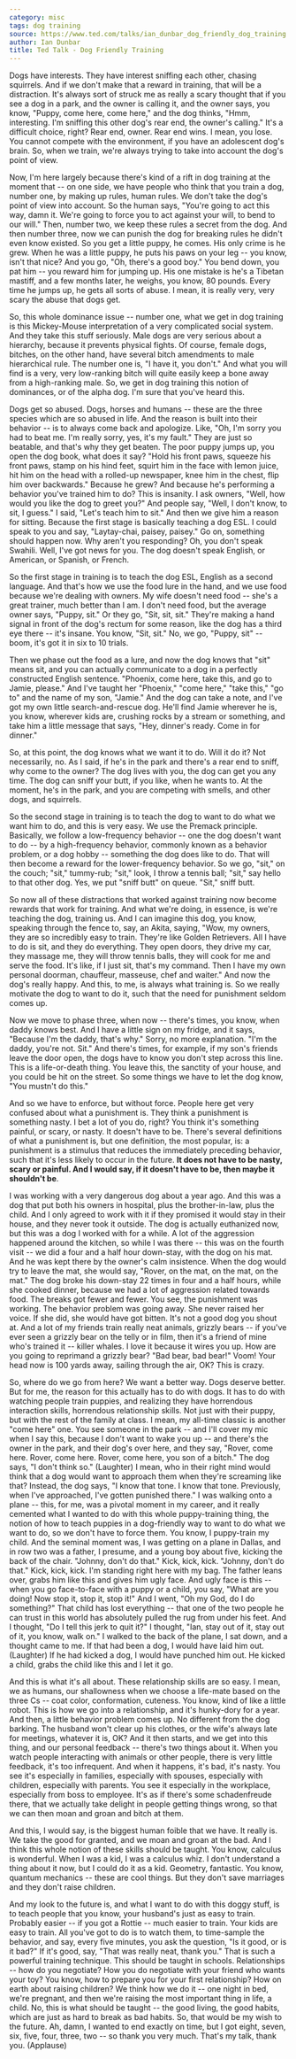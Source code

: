 ```yaml
---
category: misc
tags: dog training
source: https://www.ted.com/talks/ian_dunbar_dog_friendly_dog_training
author: Ian Dunbar
title: Ted Talk - Dog Friendly Training
---
```


Dogs have interests. They have interest sniffing each other, chasing squirrels.
And if we don't make that a reward in training, that will be a distraction.
It's always sort of struck me as really a scary thought that if you see a dog
in a park, and the owner is calling it, and the owner says, you know, "Puppy,
come here, come here," and the dog thinks, "Hmm, interesting. I'm sniffing this
other dog's rear end, the owner's calling." It's a difficult choice, right?
Rear end, owner. Rear end wins. I mean, you lose. You cannot compete with the
environment, if you have an adolescent dog's brain. So, when we train, we're
always trying to take into account the dog's point of view. 

Now, I'm here largely because there's kind of a rift in dog training at the
moment that -- on one side, we have people who think that you train a dog,
number one, by making up rules, human rules. We don't take the dog's point of
view into account. So the human says, "You're going to act this way, damn it.
We're going to force you to act against your will, to bend to our will." Then,
number two, we keep these rules a secret from the dog. And then number three,
now we can punish the dog for breaking rules he didn't even know existed. So
you get a little puppy, he comes. His only crime is he grew. When he was a
little puppy, he puts his paws on your leg -- you know, isn't that nice? And
you go, "Oh, there's a good boy." You bend down, you pat him -- you reward him
for jumping up. His one mistake is he's a Tibetan mastiff, and a few months
later, he weighs, you know, 80 pounds. Every time he jumps up, he gets all
sorts of abuse. I mean, it is really very, very scary the abuse that dogs get. 

So, this whole dominance issue -- number one, what we get in dog training is
this Mickey-Mouse interpretation of a very complicated social system. And they
take this stuff seriously. Male dogs are very serious about a hierarchy,
because it prevents physical fights. Of course, female dogs, bitches, on the
other hand, have several bitch amendments to male hierarchical rule. The number
one is, "I have it, you don't." And what you will find is a very, very
low-ranking bitch will quite easily keep a bone away from a high-ranking male.
So, we get in dog training this notion of dominances, or of the alpha dog. I'm
sure that you've heard this. 

Dogs get so abused. Dogs, horses and humans -- these are the three species
which are so abused in life. And the reason is built into their behavior -- is
to always come back and apologize. Like, "Oh, I'm sorry you had to beat me. I'm
really sorry, yes, it's my fault." They are just so beatable, and that's why
they get beaten. The poor puppy jumps up, you open the dog book, what does it
say? "Hold his front paws, squeeze his front paws, stamp on his hind feet,
squirt him in the face with lemon juice, hit him on the head with a rolled-up
newspaper, knee him in the chest, flip him over backwards." Because he grew?
And because he's performing a behavior you've trained him to do? This is
insanity. I ask owners, "Well, how would you like the dog to greet you?" And
people say, "Well, I don't know, to sit, I guess." I said, "Let's teach him to
sit." And then we give him a reason for sitting. Because the first stage is
basically teaching a dog ESL. I could speak to you and say, "Laytay-chai,
paisey, paisey." Go on, something should happen now. Why aren't you responding?
Oh, you don't speak Swahili. Well, I've got news for you. The dog doesn't speak
English, or American, or Spanish, or French. 

So the first stage in training is to teach the dog ESL, English as a second
language. And that's how we use the food lure in the hand, and we use food
because we're dealing with owners. My wife doesn't need food -- she's a great
trainer, much better than I am. I don't need food, but the average owner says,
"Puppy, sit." Or they go, "Sit, sit, sit." They're making a hand signal in
front of the dog's rectum for some reason, like the dog has a third eye there
-- it's insane. You know, "Sit, sit." No, we go, "Puppy, sit" -- boom, it's got
it in six to 10 trials. 

Then we phase out the food as a lure, and now the dog knows that "sit" means
sit, and you can actually communicate to a dog in a perfectly constructed
English sentence. "Phoenix, come here, take this, and go to Jamie, please." And
I've taught her "Phoenix," "come here," "take this," "go to" and the name of my
son, "Jamie." And the dog can take a note, and I've got my own little
search-and-rescue dog. He'll find Jamie wherever he is, you know, wherever kids
are, crushing rocks by a stream or something, and take him a little message
that says, "Hey, dinner's ready. Come in for dinner." 

So, at this point, the dog knows what we want it to do. Will it do it? Not
necessarily, no. As I said, if he's in the park and there's a rear end to
sniff, why come to the owner? The dog lives with you, the dog can get you any
time. The dog can sniff your butt, if you like, when he wants to. At the
moment, he's in the park, and you are competing with smells, and other dogs,
and squirrels. 

So the second stage in training is to teach the dog to want to do what we want
him to do, and this is very easy. We use the Premack principle. Basically, we
follow a low-frequency behavior -- one the dog doesn't want to do -- by a
high-frequency behavior, commonly known as a behavior problem, or a dog hobby
-- something the dog does like to do. That will then become a reward for the
lower-frequency behavior. So we go, "sit," on the couch; "sit," tummy-rub;
"sit," look, I throw a tennis ball; "sit," say hello to that other dog. Yes, we
put "sniff butt" on queue. "Sit," sniff butt. 

So now all of these distractions that worked against training now become
rewards that work for training. And what we're doing, in essence, is we're
teaching the dog,
training us. And I can imagine this dog, you know, speaking through the fence
to, say, an Akita, saying, "Wow, my owners, they are so incredibly easy to
train. They're like Golden Retrievers. All I have to do is sit, and they do
everything. They open doors, they drive my car, they massage me, they will
throw tennis balls, they will cook for me and serve the food. It's like, if I
just sit, that's my command. Then I have my own personal doorman, chauffeur,
masseuse, chef and waiter." And now the dog's really happy. And this, to me, is
always what training is. So we really motivate the dog to want to do it, such
that the need for punishment seldom comes up. 

Now we move to phase three, when now -- there's times, you know, when daddy
knows best. And I have a little sign on my fridge, and it says, "Because I'm
the daddy, that's why." Sorry, no more explanation. "I'm the daddy, you're not.
Sit." And there's times, for example, if my son's friends leave the door open,
the dogs have to know you don't step across this line. This is a life-or-death
thing. You leave this, the sanctity of your house, and you could be hit on the
street. So some things we have to let the dog know, "You mustn't do this." 

And so we have to enforce, but without force. People here get very confused
about what a punishment is. They think a punishment is something nasty. I bet a
lot of you do, right? You think it's something painful, or scary, or nasty. It
doesn't have to be. There's several definitions of what a punishment is, but
one definition, the most popular, is: a punishment is a stimulus that reduces
the immediately preceding behavior, such that it's less likely to occur in the
future. **It does not have to be nasty, scary or painful. And I would say, if
it doesn't have to be, then maybe it shouldn't be**. 

I was working with a very dangerous dog about a year ago. And this was a dog
that put both his owners in hospital, plus the brother-in-law, plus the child.
And I only agreed to work with it if they promised it would stay in their
house, and they never took it outside. The dog is actually euthanized now, but
this was a dog I worked with for a while. A lot of the aggression happened
around the kitchen, so while I was there -- this was on the fourth visit -- we
did a four and a half hour down-stay, with the dog on his mat. And he was kept
there by the owner's calm insistence. When the dog would try to leave the mat,
she would say, "Rover, on the mat, on the mat, on the mat." The dog broke his
down-stay 22 times in four and a half hours, while she cooked dinner, because
we had a lot of aggression related towards food. The breaks got fewer and
fewer. You see, the punishment was working. The behavior problem was going
away. She never raised her voice. If she did, she would have got bitten. It's
not a good dog you shout at. And a lot of my friends train really neat animals,
grizzly bears -- if you've ever seen a grizzly bear on the telly or in film,
then it's a friend of mine who's trained it -- killer whales. I love it because
it wires you up. How are you going to reprimand a grizzly bear? "Bad bear, bad
bear!" Voom! Your head now is 100 yards away, sailing through the air, OK? This
is crazy. 

So, where do we go from here? We want a better way. Dogs deserve better. But
for me, the reason for this actually has to do with dogs. It has to do with
watching people train puppies, and realizing they have horrendous interaction
skills, horrendous relationship skills. Not just with their puppy, but with the
rest of the family at class. I mean, my all-time classic is another "come here"
one. You see someone in the park -- and I'll cover my mic when I say this,
because I don't want to wake you up -- and there's the owner in the park, and
their dog's over here, and they say, "Rover, come here. Rover, come here.
Rover, come here, you son of a bitch." The dog says, "I don't think so."
(Laughter) I mean, who in their right mind would think that a dog would want to
approach them when they're screaming like that? Instead, the dog says, "I know
that tone. I know that tone. Previously, when I've approached, I've gotten
punished there." I was walking onto a plane -- this, for me, was a pivotal
moment in my career, and it really cemented what I wanted to do with this whole
puppy-training thing, the notion of how to teach puppies in a dog-friendly way
to want to do what we want to do, so we don't have to force them. You know, I
puppy-train my child. And the seminal moment was, I was getting on a plane in
Dallas, and in row two was a father, I presume, and a young boy about five,
kicking the back of the chair. "Johnny, don't do that." Kick, kick, kick.
"Johnny, don't do that." Kick, kick, kick. I'm standing right here with my bag.
The father leans over, grabs him like this and gives him ugly face. And ugly
face is this -- when you go face-to-face with a puppy or a child, you say,
"What are you doing! Now stop it, stop it, stop it!" And I went, "Oh my God, do
I do something?" That child has lost everything -- that one of the two people
he can trust in this world has absolutely pulled the rug from under his feet.
And I thought, "Do I tell this jerk to quit it?" I thought, "Ian, stay out of
it, stay out of it, you know, walk on." I walked to the back of the plane, I
sat down, and a thought came to me. If that had been a dog, I would have laid
him out. (Laughter) If he had kicked a dog, I would have punched him out. He
kicked a child, grabs the child like this and I let it go. 

And this is what it's all about. These relationship skills are so easy. I mean,
we as humans, our shallowness when we choose a life-mate based on the three Cs
-- coat color, conformation, cuteness. You know, kind of like a little robot.
This is how we go into a relationship, and it's hunky-dory for a year. And
then, a little behavior problem comes up. No different from the dog barking.
The husband won't clear up his clothes, or the wife's always late for meetings,
whatever it is, OK? And it then starts, and we get into this thing, and our
personal feedback -- there's two things about it. When you watch people
interacting with animals or other people, there is very little feedback, it's
too infrequent. And when it happens, it's bad, it's nasty. You see it's
especially in families, especially with spouses, especially with children,
especially with parents. You see it especially in the workplace, especially
from boss to employee. It's as if there's some schadenfreude there, that we
actually take delight in people getting things wrong, so that we can then moan
and groan and bitch at them. 

And this, I would say, is the biggest human foible that we have. It really is.
We take the good for granted, and we moan and groan at the bad. And I think
this whole notion of these skills should be taught. You know, calculus is
wonderful. When I was a kid, I was a calculus whiz. I don't understand a thing
about it now, but I could do it as a kid. Geometry, fantastic. You know,
quantum mechanics -- these are cool things. But they don't save marriages and
they don't raise children. 

And my look to the future is, and what I want to do with this doggy stuff, is
to teach people that you know, your husband's just as easy to train. Probably
easier -- if you got a Rottie -- much easier to train. Your kids are easy to
train. All you've got to do is to watch them, to time-sample the behavior, and
say, every five minutes, you ask the question, "Is it good, or is it bad?" If
it's good, say, "That was really neat, thank you." That is such a powerful
training technique. This should be taught in schools. Relationships -- how do
you negotiate? How you do negotiate with your friend who wants your toy? You
know, how to prepare you for your first relationship? How on earth about
raising children? We think how we do it -- one night in bed, we're pregnant,
and then we're raising the most important thing in life, a child. No, this is
what should be taught -- the good living, the good habits, which are just as
hard to break as bad habits. So, that would be my wish to the future. Ah, damn,
I wanted to end exactly on time, but I got eight, seven, six, five, four,
three, two -- so thank you very much. That's my talk, thank you. (Applause)
